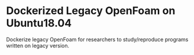 Dockerized Legacy OpenFoam on Ubuntu18.04
======

Dockerize legacy OpenFoam for researchers to study/reproduce programs written
on legacy version.

